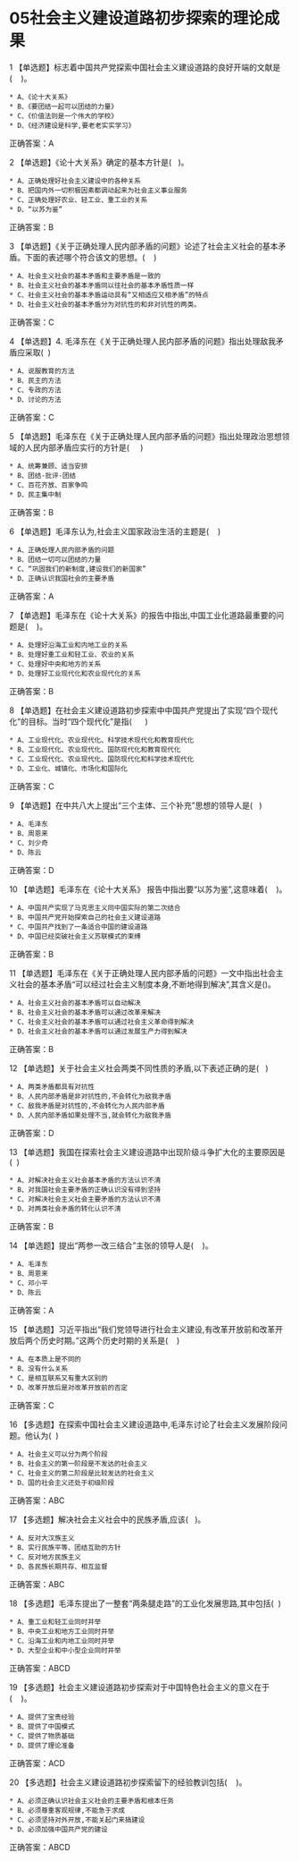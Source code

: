 # 05社会主义建设道路初步探索的理论成果

1 【单选题】标志着中国共产党探索中国社会主义建设道路的良好开端的文献是(    )。   

    * A、《论十大关系》
    * B、《要团结一起可以团结的力量》
    * C、《价值法则是一个伟大的学校》
    * D、《经济建设是科学,要老老实实学习》
正确答案：A   

2 【单选题】《论十大关系》确定的基本方针是(   )。   

    * A、正确处理好社会主义建设中的各种关系
    * B、把国内外一切积极因素都调动起来为社会主义事业服务
    * C、正确处理好农业、轻工业、重工业的关系
    * D、“以苏为鉴”
正确答案：B   

3 【单选题】《关于正确处理人民内部矛盾的问题》论述了社会主义社会的基本矛盾。下面的表述哪个符合该文的思想。(    )   

    * A、社会主义社会的基本矛盾和主要矛盾是一致的
    * B、社会主义社会的基本矛盾同以往社会的基本矛盾性质一样
    * C、社会主义社会的基本矛盾运动具有“又相适应又相矛盾”的特点
    * D、社会主义社会的基本矛盾分为对抗性的和非对抗性的两类。
正确答案：C   

4 【单选题】4. 毛泽东在《关于正确处理人民内部矛盾的问题》指出处理敌我矛盾应采取(  )   

    * A、说服教育的方法
    * B、民主的方法
    * C、专政的方法
    * D、讨论的方法
正确答案：C   

5 【单选题】毛泽东在《关于正确处理人民内部矛盾的问题》指出处理政治思想领域的人民内部矛盾应实行的方针是(     )   

    * A、统筹兼顾、适当安排
    * B、团结-批评-团结
    * C、百花齐放、百家争鸣
    * D、民主集中制
正确答案：B   

6 【单选题】毛泽东认为,社会主义国家政治生活的主题是(    )   

    * A、正确处理人民内部矛盾的问题
    * B、团结一切可以团结的力量
    * C、“巩固我们的新制度,建设我们的新国家”
    * D、正确认识我国社会的主要矛盾
正确答案：A   

7 【单选题】毛泽东在《论十大关系》的报告中指出,中国工业化道路最重要的问题是(    )。   

    * A、处理好沿海工业和内地工业的关系
    * B、处理好重工业和轻工业、农业的关系
    * C、处理好中央和地方的关系
    * D、处理好工业现代化和农业现代化的关系
正确答案：B   

8 【单选题】在社会主义建设道路初步探索中中国共产党提出了实现“四个现代化”的目标。当时“四个现代化”是指(      )   

    * A、工业现代化、农业现代化、科学技术现代化和教育现代化
    * B、工业现代化、农业现代化、国防现代化和教育现代化
    * C、工业现代化、农业现代化、国防现代化和科学技术现代化
    * D、工业化、城镇化、市场化和国际化
正确答案：C   

9 【单选题】在中共八大上提出“三个主体、三个补充”思想的领导人是(   )   

    * A、毛泽东
    * B、周恩来
    * C、刘少奇
    * D、陈云
正确答案：D   

10 【单选题】毛泽东在《论十大关系》 报告中指出要“以苏为鉴”,这意味着(    )。   

    * A、中国共产实现了马克思主义同中国实际的第二次结合
    * B、中国共产党开始探索自己的社会主义建设道路
    * C、中国共产找到了一条适合中国的建设道路
    * D、中国已经突破社会主义苏联模式的束缚
正确答案：B   

11 【单选题】毛泽东在《关于正确处理人民内部矛盾的问题》一文中指出社会主义社会的基本矛盾“可以经过社会主义制度本身,不断地得到解决”,其含义是()。    

    * A、社会主义社会的基本矛盾可以自动解决
    * B、社会主义社会的基本矛盾可以通过改革来解决
    * C、社会主义社会的基本矛盾可以通过社会主义革命得到解决  
    * D、社会主义社会的基本矛盾可以通过发展生产力得到解决
正确答案：B   

12 【单选题】关于社会主义社会两类不同性质的矛盾,以下表述正确的是(   )   

    * A、两类矛盾都具有对抗性
    * B、人民内部矛盾是非对抗性的,不会转化为敌我矛盾  
    * C、敌我矛盾是对抗性的,不会转化为人民内部矛盾  
    * D、人民内部矛盾如果处理不当,就会转化为敌我矛盾
正确答案：D   

13 【单选题】我国在探索社会主义建设道路中出现阶级斗争扩大化的主要原因是(  )   

    * A、对解决社会主义社会基本矛盾的方法认识不清
    * B、对我国社会主要矛盾的正确认识没有得到坚持 
    * C、对解决社会主义社会主要矛盾的方法认识不清  
    * D、对两类社会矛盾的转化认识不清
正确答案：B   

14 【单选题】提出“两参一改三结合”主张的领导人是(    )。   

    * A、毛泽东
    * B、周恩来
    * C、邓小平
    * D、陈云
正确答案：A   

15 【单选题】习近平指出“我们党领导进行社会主义建设,有改革开放前和改革开放后两个历史时期。”这两个历史时期的关系是(    )   

    * A、在本质上是不同的
    * B、没有什么关系
    * C、是相互联系又有重大区别的
    * D、改革开放后是对改革开放前的否定
正确答案：C   

16 【多选题】在探索中国社会主义建设道路中,毛泽东讨论了社会主义发展阶段问题。他认为(  )   

    * A、社会主义可以分为两个阶段
    * B、社会主义的第一阶段是不发达的社会主义
    * C、社会主义的第二阶段是比较发达的社会主义  
    * D、国的社会主义还处于初级阶段
正确答案：ABC   

17 【多选题】解决社会主义社会中的民族矛盾,应该(   )。   

    * A、反对大汉族主义
    * B、实行民族平等、团结互助的方针
    * C、反对地方民族主义
    * D、各民族长期共存、相互监督
正确答案：ABC   

18 【多选题】毛泽东提出了一整套“两条腿走路”的工业化发展思路,其中包括(  )   

    * A、重工业和轻工业同时并举
    * B、中央工业和地方工业同时并举
    * C、沿海工业和内地工业同时并举
    * D、大型企业和中小型企业同时并举
正确答案：ABCD   

19 【多选题】社会主义建设道路初步探索对于中国特色社会主义的意义在于(    )。   

    * A、提供了宝贵经验
    * B、提供了中国模式
    * C、提供了物质基础
    * D、提供了理论准备
正确答案：ACD   

20 【多选题】社会主义建设道路初步探索留下的经验教训包括(    )。   

    * A、必须正确认识社会主义社会的主要矛盾和根本任务
    * B、必须尊重客观规律,不能急于求成
    * C、必须坚持对外开放,不能关起门来搞建设
    * D、必须加强中国共产党的建设
正确答案：ABCD   

